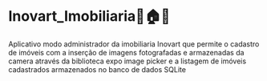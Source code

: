 # Inovart_Imobiliaria🔑🏠📱

Aplicativo modo administrador da imobiliaria Inovart que permite o cadastro de imóveis com a inserção de imagens fotografadas e armazenadas da camera através da biblioteca expo image picker e a listagem de imóveis cadastrados armazenados no banco de dados SQLite
